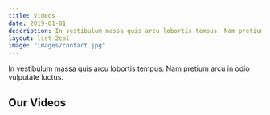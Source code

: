 ```yaml
---
title: Videos
date: 2019-01-01
description: In vestibulum massa quis arcu lobortis tempus. Nam pretium arcu in odio vulputate luctus.
layout: list-2col
image: "images/contact.jpg"
---
```


In vestibulum massa quis arcu lobortis tempus. Nam pretium arcu in odio vulputate luctus.

## Our Videos 
